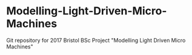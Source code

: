 # Modelling-Light-Driven-Micro-Machines
Git repository for 2017 Bristol BSc Project "Modelling Light Driven Micro Machines"
